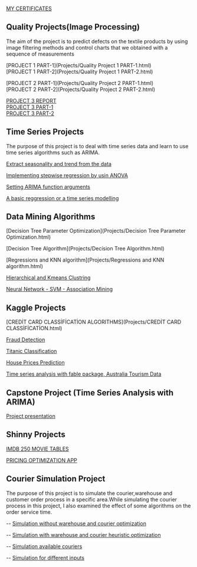 
[MY CERTIFICATES](Projects/CERTİFİCATES.pdf)

## Quality Projects(Image Processing)      
The aim of the project is to predict defects on the textile products by using image filtering methods and control charts that we obtained with a sequence of measurements   

[PROJECT 1 PART-1](Projects/Quality Project 1 PART-1.html)    
[PROJECT 1 PART-2](Projects/Quality Project 1 PART-2.html)      


[PROJECT 2 PART-1](Projects/Quality Project 2 PART-1.html)      
[PROJECT 2 PART-2](Projects/Quality Project 2  PART-2.html)    


[PROJECT 3 REPORT](Projects/Project-Report.pdf)     
[PROJECT 3 PART-1](Projects/Project-3.html)     
[PROJECT 3 PART-2](Projects/Project-3-Continued.html)     


## Time Series Projects
The purpose of this project is to deal with time series data and learn to use time series algorithms such as ARIMA.     

[Extract seasonality and trend from the data](Projects/Time-Series-Analysis-1.html)    

[Implementing stepwise regression by usin ANOVA](Projects/Time-Series-Analysis-2.html)      

[Setting ARIMA function arguments](Projects/Time-Series-Analysis-3.html)    

[A basic reggression or a time series modelling](Projects/Time-Series-Project.html)    


## Data Mining Algorithms

[Decision Tree Parameter Optimization](Projects/Decision Tree Parameter Optimization.html)      

[Decision Tree Algorithm](Projects/Decision Tree Algorithm.html)    

[Regressions and KNN algorithm](Projects/Regressions and KNN algorithm.html)      

[Hierarchical and Kmeans Clustring](Projects/Clustering.html)       

[Neural Network - SVM - Association Mining](Projects/Basics.html)
  

## Kaggle Projects

[CREDİT CARD CLASSİFİCATİON ALGORITHMS](Projects/CREDİT CARD CLASSİFİCATİON.html)   

[Fraud Detection](Projects/fraud-detection.html)      

[Titanic Classification](Projects/Titanic.html)     

[House Prices Prediction](Projects/House_Price-Advanced-Teggression-Techniques.html)

[Time series analysis with fable package, Australia Tourism Data](Projects/Presentation.html)


## Capstone Project (Time Series Analysis with ARIMA)

[Project presentation](Projects/Final-Report.pdf)


## Shinny Projects

[IMDB 250 MOVIE TABLES](https://sdemirhan1320.shinyapps.io/First_Shiny_APP/)

[PRICING OPTIMIZATION APP](https://sdemirhan1320.shinyapps.io/Desktop/)

## Courier Simulation Project
The purpose of this project is to simulate the courier,warehouse and customer order process in a specific area.While simulating the courier process in this project, I also examined the effect of some algorithms on the order service time.   

-- [Simulation without warehouse and courier optimization](Projects/Simulation1.html)         

-- [Simulation with warehouse and courier heuristic optimization](Projects/Simulation2.html)           

-- [Simulation available couriers](Projects/Simulation3.html)                

-- [Simulation for different inputs](Projects/Simulation4.html)
